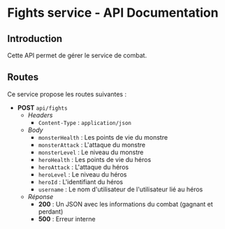 # Fights service - API Documentation

## Introduction

Cette API permet de gérer le service de combat.

## Routes

Ce service propose les routes suivantes :
- **POST** `api/fights`
    - *Headers*
        - `Content-Type` : `application/json`
    - *Body*
        - `monsterHealth` : Les points de vie du monstre
        - `monsterAttack` : L'attaque du monstre
        - `monsterLevel` : Le niveau du monstre
        - `heroHealth` : Les points de vie du héros
        - `heroAttack` : L'attaque du héros
        - `heroLevel` : Le niveau du héros
        - `heroId` : L'identifiant du héros
        - `username` : Le nom d'utilisateur de l'utilisateur lié au héros
    - *Réponse*
        - **200** : Un JSON avec les informations du combat (gagnant et perdant)
        - **500** : Erreur interne
